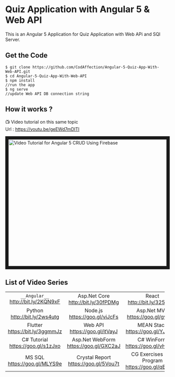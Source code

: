 # Quiz Application with Angular 5 & Web API
This is an Angular 5 Application for Quiz Application with Web APi and SQl Server.

## Get the Code

```
$ git clone https://github.com/CodAffection/Angular-5-Quiz-App-With-Web-API.git
$ cd Angular-5-Quiz-App-With-Web-API
$ npm install
//run the app
$ ng serve
//update Web API DB connection string
```

 ## How it works ?
 
 :tv: Video tutorial on this same topic  
 Url : https://youtu.be/geEWd7mDlTI
 
<a href="http://www.youtube.com/watch?feature=player_embedded&v=geEWd7mDlTI
" target="_blank"><img src="http://img.youtube.com/vi/geEWd7mDlTI/0.jpg" 
alt="Video Tutorial for Angular 5 CRUD Using Firebase" width="500" height="400" border="10" /></a>


## List of Video Series
|        |         |       |
|:-------------:|:-------------:|:-------------:|
| ``__Angular__`` <br/>http://bit.ly/2KQN9xF | Asp.Net Core <br/> http://bit.ly/30fPDMg | React<br/> http://bit.ly/325temF |
| Python <br/> http://bit.ly/2ws4utg | Node.js <br/> https://goo.gl/viJcFs | Asp.Net MVC <br/> https://goo.gl/gvjUJ7 |
| Flutter <br/> https://bit.ly/3ggmmJz | Web API <br/> https://goo.gl/itVayJ | MEAN Stack <br/> https://goo.gl/YJPPAH |
| C# Tutorial <br/> https://goo.gl/s1zJxo | Asp.Net WebForm <br/> https://goo.gl/GXC2aJ | C# WinForm <br/> https://goo.gl/vHS9Hd |
| MS SQL <br/> https://goo.gl/MLYS9e | Crystal Report <br/> https://goo.gl/5Vou7t | CG Exercises in C Program <br/> https://goo.gl/qEWJCs |

